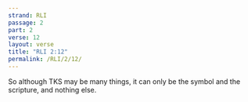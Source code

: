 ```yaml
---
strand: RLI
passage: 2
part: 2
verse: 12
layout: verse
title: "RLI 2:12"
permalink: /RLI/2/12/
---
```

So although TKS may be many things, it can only be the symbol and the scripture, and nothing else.
